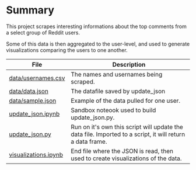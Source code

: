 # Summary

This project scrapes interesting informations about the top comments from a select group of Reddit users.

Some of this data is then aggregated to the user-level, and used to generate visualizations comparing the users to one another.

|File|Description|
|-|-|
|[data/usernames.csv](data/usernames.csv)|The names and usernames being scraped.|
|[data/data.json](data/data.json)|The datafile saved by update_json|
|[data/sample.json](data/sample.json)|Example of the data pulled for one user.|
|[update_json.ipynb](update_json.ipynb)|Sandbox noteook used to build update_json.py.|
|[update_json.py](update_json.py)|Run on it's own this script will update the data file. Imported to a script, it will return a data frame.|
|[visualizations.ipynb](visualizations.ipynb)|End file where the JSON is read, then used to create visualizations of the data.|
